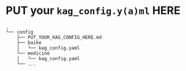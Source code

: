 # PUT your ```kag_config.y(a)ml``` HERE

```
.
└── config
    ├── PUT_YOUR_KAG_CONFIG_HERE.md
    ├── baike
    │   └── kag_config.yaml
    └── medicine
    │   └── kag_config.yaml
    └── ...
```
